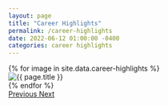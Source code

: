 ```yaml
---
layout: page
title: "Career Highlights"
permalink: /career-highlights
date: 2022-06-12 01:00:00 -0400
categories: career highlights
---
```


<link rel="stylesheet" type="text/css" href="/assets/css/bootstrap.min.css">

<div id="carouselControls" class="carousel slide w-75 mx-auto" data-ride="carousel">
  <div class="carousel-inner">
    {% for image in site.data.career-highlights %}
    <div class="carousel-item {% if forloop.first %}active{% endif %}">
      <img class="d-block w-100" src="{{ image.path }}" alt="{{ page.title }}">
    </div>
    {% endfor %}
  </div>
  <a class="carousel-control-prev" href="#carouselControls" role="button" data-slide="prev">
    <span class="carousel-control-prev-icon" aria-hidden="true"></span>
    <span class="visually-hidden">Previous</span>
  </a>
  <a class="carousel-control-next" href="#carouselControls" role="button" data-slide="next">
    <span class="carousel-control-next-icon" aria-hidden="true"></span>
    <span class="visually-hidden">Next</span>
  </a>
</div>
